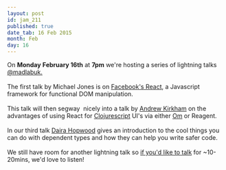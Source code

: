 ```yaml
---
layout: post
id: jam_211
published: true
date_tab: 16 Feb 2015
month: Feb
day: 16
---
```

<div>On <b>Monday</b> <b>February 16th</b> at <b>7pm</b>
we're hosting a series of lightning talks <a href=
"http://madlab.org.uk/" target="_self">@madlabuk.</a><br>
<br>
The first talk by Michael Jones is on <a href=
"http://facebook.github.io/react/" target=
"_self">Facebook's React</a>, a Javascript framework for
functional DOM manipulation.&nbsp;<br>
<br>
This talk will then segway&nbsp; nicely into a talk by
<a href="https://twitter.com/ak__" target="_self">Andrew
Kirkham</a> on the advantages of using React for <a href=
"https://github.com/clojure/clojurescript" target=
"_self">Clojurescript</a> UI's via either <a href=
"https://github.com/swannodette/om" target="_self">Om</a>
or Reagent.<br>
<br>
In our third talk <a href=
"https://twitter.com/feministPLT" target="_self">Daira
Hopwood</a> gives an introduction to the cool things you
can do with dependent types and how they can help you
write safer code.<br>
<br>
We still have room for another lightning talk so <a href=
"#jam_30" target="_self">if you'd like to talk</a> for
~10-20mins, we'd love to listen!<br>
<br>
</div>
